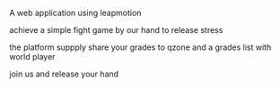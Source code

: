 A web application using leapmotion

achieve a simple fight game by our hand to release stress

the platform suppply share your grades to qzone and a grades list with world player

join us and release your hand
